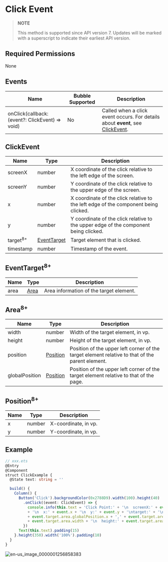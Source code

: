 # Click Event


> **NOTE**
>
> This method is supported since API version 7. Updates will be marked with a superscript to indicate their earliest API version.


## Required Permissions

None


## Events

| Name | Bubble Supported | Description |
| -------- | -------- | -------- |
| onClick(callback: (event?: ClickEvent) =&gt; void) | No | Called when a click event occurs. For details about **event**, see [ClickEvent](#clickevent). |


## ClickEvent

| Name                | Type | Description |
| -------- | -------- | -------- |
| screenX                | number | X coordinate of the click relative to the left edge of the screen. |
| screenY                | number | Y coordinate of the click relative to the upper edge of the screen. |
| x                      | number | X coordinate of the click relative to the left edge of the component being clicked. |
| y                      | number | Y coordinate of the click relative to the upper edge of the component being clicked. |
| target<sup>8+</sup>    | [EventTarget](#eventtarget8) | Target element that is clicked. |
| timestamp              | number | Timestamp of the event. |

## EventTarget<sup>8+</sup>

| Name | Type | Description |
| -------- | -------- | -------- |
| area | [Area](#area8) | Area information of the target element.|

## Area<sup>8+</sup>

| Name | Type | Description |
| -------- | -------- | -------- |
| width | number | Width of the target element, in vp. |
| height | number | Height of the target element, in vp. |
| position | [Position](#position8) | Position of the upper left corner of the target element relative to that of the parent element. |
| globalPosition | [Position](#position8) | Position of the upper left corner of the target element relative to that of the page. |

## Position<sup>8+</sup>

| Name | Type | Description |
| -------- | -------- | -------- |
| x | number | X-coordinate, in vp. |
| y | number | Y-coordinate, in vp. |


## Example


```ts
// xxx.ets
@Entry
@Component
struct ClickExample {
  @State text: string = ''

  build() {
    Column() {
      Button('Click').backgroundColor(0x2788D9).width(100).height(40)
        .onClick((event: ClickEvent) => {
          console.info(this.text = 'Click Point:' + '\n  screenX:' + event.screenX + '\n  screenY:' + event.screenY
          + '\n  x:' + event.x + '\n  y:' + event.y + '\ntarget:' + '\n  component globalPos:('
          + event.target.area.globalPosition.x + ',' + event.target.area.globalPosition.y + ')\n  width:'
          + event.target.area.width + '\n  height:' + event.target.area.height)
        })
      Text(this.text).padding(15)
    }.height(350).width('100%').padding(10)
  }
}
```


![en-us_image_0000001256858383](figures/en-us_image_0000001256858383.gif)
